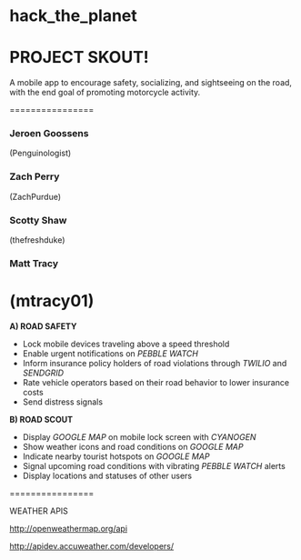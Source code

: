 # hack_the_planet

# PROJECT SKOUT!

A mobile app to encourage safety, socializing, and sightseeing on the road, with the end goal of promoting motorcycle activity.

================

### Jeroen Goossens
(Penguinologist)
### Zach Perry
(ZachPurdue)
### Scotty Shaw
(thefreshduke)
### Matt Tracy
(mtracy01)
================

**A) ROAD SAFETY**
   - Lock mobile devices traveling above a speed threshold
   - Enable urgent notifications on *PEBBLE WATCH*
   - Inform insurance policy holders of road violations through *TWILIO* and *SENDGRID*
   - Rate vehicle operators based on their road behavior to lower insurance costs
   - Send distress signals  

**B) ROAD SCOUT**
   - Display *GOOGLE MAP* on mobile lock screen with *CYANOGEN*
   - Show weather icons and road conditions on *GOOGLE MAP*
   - Indicate nearby tourist hotspots on *GOOGLE MAP*
   - Signal upcoming road conditions with vibrating *PEBBLE WATCH* alerts
   - Display locations and statuses of other users

================

WEATHER APIS

http://openweathermap.org/api

http://apidev.accuweather.com/developers/